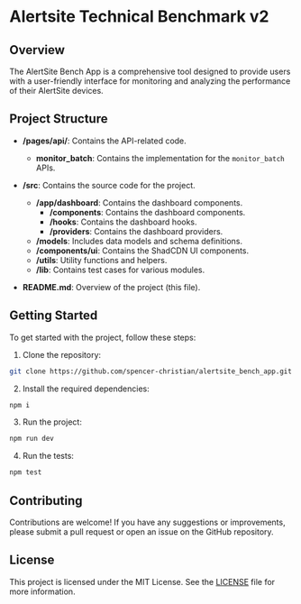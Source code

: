 # Alertsite Technical Benchmark v2

## Overview

The AlertSite Bench App is a comprehensive tool designed to provide users with a user-friendly interface for monitoring and analyzing the performance of their AlertSite devices.

## Project Structure

- **/pages/api/**: Contains the API-related code.

  - **monitor_batch**: Contains the implementation for the `monitor_batch` APIs.

- **/src**: Contains the source code for the project.

  - **/app/dashboard**: Contains the dashboard components.
    - **/components**: Contains the dashboard components.
    - **/hooks**: Contains the dashboard hooks.
    - **/providers**: Contains the dashboard providers.
  - **/models**: Includes data models and schema definitions.
  - **/components/ui**: Contains the ShadCDN UI components.
  - **/utils**: Utility functions and helpers.
  - **/lib**: Contains test cases for various modules.

- **README.md**: Overview of the project (this file).

## Getting Started

To get started with the project, follow these steps:

1. Clone the repository:

```bash
git clone https://github.com/spencer-christian/alertsite_bench_app.git
```

2. Install the required dependencies:

```bash
npm i
```

3. Run the project:

```bash
npm run dev
```

4. Run the tests:

```bash
npm test
```

## Contributing

Contributions are welcome! If you have any suggestions or improvements, please submit a pull request or open an issue on the GitHub repository.

## License

This project is licensed under the MIT License. See the [LICENSE](LICENSE) file for more information.
